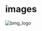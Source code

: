 # images
![bmg_logo](https://user-images.githubusercontent.com/39103362/39816185-7e435818-5368-11e8-8526-08040d401483.png)
